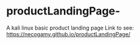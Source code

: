 # productLandingPage-
A kali linux basic product landing page
Link to see: https://necogamy.github.io/productLandingPage/
